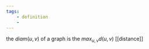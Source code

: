 ```yaml
---
tags: 
	- definition
	- 
---
```

the $diam(u,v)$ of a graph is the $max_{u,v}d(u,v)$ [[distance]] 

